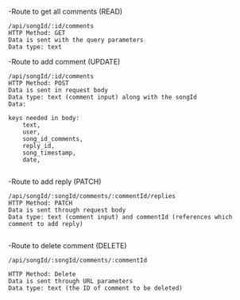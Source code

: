 -Route to get all comments (READ)

```
/api/songId/:id/comments
HTTP Method: GET
Data is sent with the query parameters
Data type: text
```

-Route to add comment (UPDATE)

```
/api/songId/:id/comments
HTTP Method: POST
Data is sent in request body
Data type: text (comment input) along with the songId 
Data: 
 
keys needed in body:
    text,
    user,
    song_id_comments,
    reply_id,
    song_timestamp,
    date,
  
```

-Route to add reply (PATCH)

```
/api/songId/:songId/comments/:commentId/replies
HTTP Method: PATCH
Data is sent through request body
Data type: text (comment input) and commentId (references which comment to add reply)


```

-Route to delete comment (DELETE)

```
/api/songId/:songId/comments/:commentId

HTTP Method: Delete
Data is sent through URL parameters
Data type: text (the ID of comment to be deleted)
```

